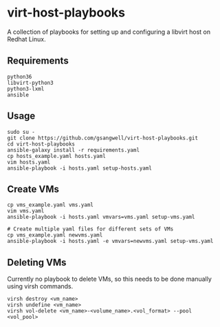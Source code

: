 # virt-host-playbooks
A collection of playbooks for setting up and configuring a libvirt host on Redhat Linux.

## Requirements
```
python36
libvirt-python3
python3-lxml
ansible
```

## Usage
```
sudo su -
git clone https://github.com/gsangwell/virt-host-playbooks.git
cd virt-host-playbooks
ansible-galaxy install -r requirements.yaml
cp hosts_example.yaml hosts.yaml
vim hosts.yaml
ansible-playbook -i hosts.yaml setup-hosts.yaml
```

## Create VMs
```
cp vms_example.yaml vms.yaml
vim vms.yaml
ansible-playbook -i hosts.yaml vmvars=vms.yaml setup-vms.yaml

# Create multiple yaml files for different sets of VMs
cp vms_example.yaml newvms.yaml
ansible-playbook -i hosts.yaml -e vmvars=newvms.yaml setup-vms.yaml
```

## Deleting VMs
Currently no playbook to delete VMs, so this needs to be done manually using virsh commands.
```
virsh destroy <vm_name>
virsh undefine <vm_name>
virsh vol-delete <vm_name>-<volume_name>.<vol_format> --pool <vol_pool>
```
